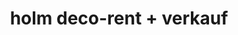 ---
title: "holm deco-rent + verkauf"
url: /muenchen/holm-deco-rent-verkauf/
shop: Raumausstattung
---